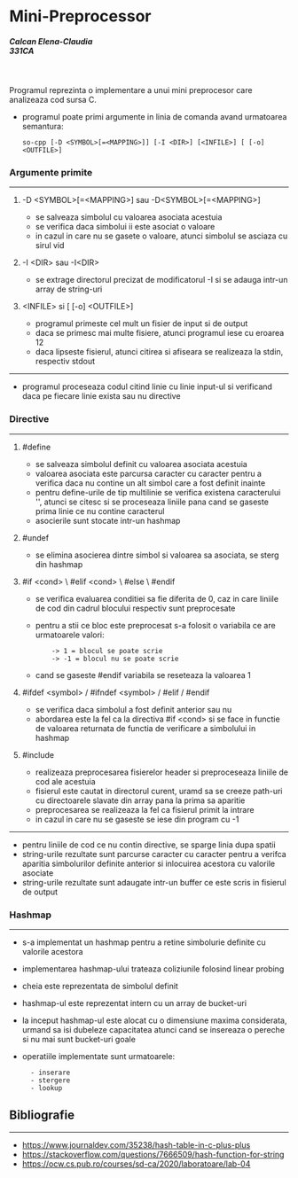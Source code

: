 # Mini-Preprocessor

<h5> Calcan Elena-Claudia <br/>
331CA</h5><br/>
 
  
 Programul reprezinta o implementare a unui mini preprocesor care analizeaza cod
 sursa C.  
  
  - programul poate primi argumente in linia de comanda avand urmatoarea semantura:
 
        so-cpp [-D <SYMBOL>[=<MAPPING>]] [-I <DIR>] [<INFILE>] [ [-o] <OUTFILE>]
  
  
  ### Argumente primite 
  ---------------------------------------------------------------------
   
   
  1. -D \<SYMBOL>[=\<MAPPING>] sau -D\<SYMBOL>[=\<MAPPING>] 
     - se salveaza simbolul cu valoarea asociata acestuia
     - se verifica daca simbolui ii este asociat o valoare 
     - in cazul in care nu se gasete o valoare, atunci simbolul se asciaza cu
     sirul vid 
      
  2. -I \<DIR> sau -I\<DIR> 
      - se extrage directorul precizat de modificatorul -I si se adauga intr-un array 
  de string-uri 
  
  3. \<INFILE> si \[ [-o] \<OUTFILE>]
      - programul primeste cel mult un fisier de input si de output
      - daca se primesc mai multe fisiere, atunci programul iese cu eroarea 12
      - daca lipseste fisierul, atunci citirea si afiseara se realizeaza la stdin,
      respectiv stdout 
  
  ------------------------------------------------------------------------- 
  
   - programul proceseaza codul citind linie cu linie input-ul si verificand 
   daca pe fiecare linie exista sau nu directive  
  
  
  
  ### Directive 
 -----------------------------------------------------------------  
    
  1.  #define  
      - se salveaza simbolul definit cu valoarea asociata acestuia  
      - valoarea asociata este parcursa caracter cu caracter pentru a verifica daca 
        nu contine un alt simbol care a fost definit inainte 
      - pentru define-urile de tip multilinie se verifica existena caracterului '\', atunci 
      se citesc si se proceseaza liniile pana cand se gaseste prima linie ce nu contine caracterul 
      - asocierile sunt stocate intr-un hashmap
    
  
  2. #undef  
      - se elimina asocierea dintre simbol si valoarea sa asociata, se sterg din hashmap  
   
  3. #if \<cond> \ #elif \<cond> \ #else \ #endif 
      - se verifica evaluarea conditiei sa fie diferita de 0, caz in care liniile de cod 
      din cadrul blocului respectiv sunt preprocesate 
      - pentru a stii ce bloc este preprocesat s-a folosit o variabila ce are urmatoarele valori: 
  
                -> 1 = blocul se poate scrie 
                -> -1 = blocul nu se poate scrie 
      - cand se gaseste #endif variabila se reseteaza la valoarea 1 
   
  4. #ifdef \<symbol> / #ifndef \<symbol> / #elif / #endif 
      - se verifica daca simbolul a fost definit anterior sau nu 
      - abordarea este la fel ca la directiva #if \<cond> si se face in functie de valoarea returnata
      de functia de verificare a simbolului in hashmap 
  
  5. #include  
      - realizeaza preprocesarea fisierelor header si preproceseaza liniile de cod ale acestuia 
      - fisierul este cautat in directorul curent, uramd sa se creeze path-uri cu directoarele 
      slavate din array pana la prima sa aparitie
      - preprocesarea se realizeaza la fel ca fisierul primit la intrare
      - in cazul in care nu se gaseste se iese din program cu -1  
  
  ----------------------------------------------------------------------------- 
  
  - pentru liniile de cod ce nu contin directive, se sparge linia dupa spatii 
  - string-urile rezultate sunt parcurse caracter cu caracter pentru a verifca aparitia simbolurilor 
  definite anterior si inlocuirea acestora cu valorile asociate 
  - string-urile rezultate sunt adaugate intr-un buffer ce este scris in fisierul de output 
  
  ### Hashmap 
  --------------------------------------------------------------------------- 
  
  - s-a implementat un hashmap pentru a retine simbolurie definite cu valorile acestora 
  - implementarea hashmap-ului trateaza coliziunile folosind linear probing 
  - cheia este reprezentata de simbolul definit 
  - hashmap-ul este reprezentat intern cu un array de bucket-uri
  - la inceput hashmap-ul este alocat cu o dimensiune maxima considerata, urmand sa isi 
  dubeleze capacitatea atunci cand se insereaza o pereche si nu mai sunt bucket-uri goale 
  - operatiile implementate sunt urmatoarele: 
    
          - inserare 
          - stergere
          - lookup  
   
   ## Bibliografie 
   ----------------------------------------------------------------------- 
   
   - https://www.journaldev.com/35238/hash-table-in-c-plus-plus
   - https://stackoverflow.com/questions/7666509/hash-function-for-string 
   - https://ocw.cs.pub.ro/courses/sd-ca/2020/laboratoare/lab-04
